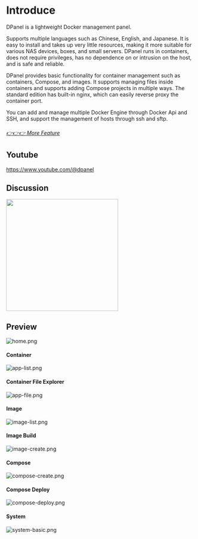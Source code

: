 # Introduce

DPanel is a lightweight Docker management panel.

Supports multiple languages ​​such as Chinese, English, and Japanese. It is easy to install and takes up very little resources, making it more suitable for various NAS devices, boxes, and small servers. DPanel runs in containers, does not require privileges, has no dependence on or intrusion on the host, and is safe and reliable.

DPanel provides basic functionality for container management such as containers, Compose, and images. It supports managing files inside containers and supports adding Compose projects in multiple ways. The standard edition has built-in nginx, which can easily reverse proxy the container port.

You can add and manage multiple Docker Engine through Docker Api and SSH, and support the management of hosts through ssh and sftp.


###### [:point_right::point_right::point_right: More Feature](/zh-cn/manual/pro?id=%e4%bb%b7%e6%a0%bc%e5%8f%8a%e5%8a%9f%e8%83%bd)

## Youtube

https://www.youtube.com/@dpanel

## Discussion

<img src="https://cdn.w7.cc/dpanel/telegram.png?t=1" width="300" />

## Preview

![home.png](https://cdn.w7.cc/dpanel/home.png?t=1)

#### Container
![app-list.png](https://cdn.w7.cc/dpanel/app-list.png?t=1)

#### Container File Explorer

![app-file.png](https://cdn.w7.cc/dpanel/app-file.png?t=1)

#### Image
![image-list.png](https://cdn.w7.cc/dpanel/image-list.png?t=1)

#### Image Build
![image-create.png](https://cdn.w7.cc/dpanel/image-create.png?t=1)

#### Compose
![compose-create.png](https://cdn.w7.cc/dpanel/compose-create.png?t=1)

#### Compose Deploy
![compose-deploy.png](https://cdn.w7.cc/dpanel/compose-deploy.png?t=1)

#### System
![system-basic.png](https://cdn.w7.cc/dpanel/system-basic.png?t=1)
